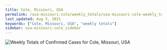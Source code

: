 ```yaml
---
title: Cole, Missouri, USA
permalink: /usa-missouri-cole/weekly_totals/usa-missouri-cole-weekly_totals.html
last_updated: Aug 3, 2021
keywords: ["Cole, Missouri, USA", "weekly totals"]
sidebar: usa-missouri-cole_sidebar
---
```


![Weekly Totals of Confirmed Cases for Cole, Missouri, USA](/covid_tracker/images/graphs/usa-missouri-cole-weekly_totals_graph.png)
